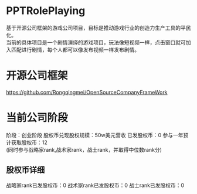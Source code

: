 # PPTRolePlaying
基于开源公司框架的游戏公司项目，目标是推动游戏行业的创造力生产工具的平民化。  
当前的具体项目是一个剧情演绎的游戏项目，玩法像短视频一样，点击窗口就可加入匹配进行剧情，每个人都可以像发布视频一样发布剧情。  
  
# 开源公司框架
https://github.com/Rongqingmei/OpenSourceCompanyFrameWork  
  
# 当前公司阶段
阶段：创业阶段
股权币兑现股权规模：50w美元营收
已发股权币：0
参与一年预计获取股权币：12  
(同时参与战略家rank,战术家rank，战士rank，并取得中位数rank分)  
  
## 股权币详细
战略家rank已发股权币：0
战术家rank已发股权币：0
战士rank已发股权币：0
